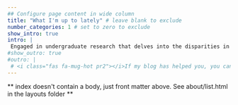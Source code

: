 ```yaml
---
## Configure page content in wide column
title: "What I'm up to lately" # leave blank to exclude
number_categories: 1 # set to zero to exclude
show_intro: true
intro: |
 Engaged in undergraduate research that delves into the disparities in public transportation across New York City. This study merges socio-economic theories with data analysis using R and elementary machine learning techniques to identify the key factors contributing to inequality in public transit.
#show_outro: true
#outro: |
 # <i class="fas fa-mug-hot pr2"></i>If my blog has helped you, you can [buy me a coffee](https://ko-fi.com/)!
---
```


** index doesn't contain a body, just front matter above.
See about/list.html in the layouts folder **
